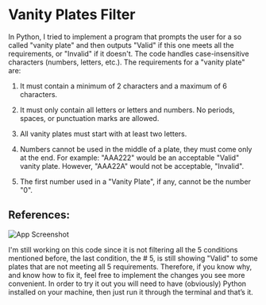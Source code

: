 # Vanity Plates Filter

In Python, I tried to implement a program that prompts the user for a so called "vanity plate" and then outputs "Valid" if this one meets all the requirements, or "Invalid" if it doesn't. The code handles case-insensitive characters (numbers, letters, etc.).
The requirements for a "vanity plate" are:

1. It must contain a minimum of 2 characters and a maximum of 6 characters.

2. It must only contain all letters or letters and numbers. No periods, spaces, or punctuation marks are allowed.

3. All vanity plates must start with at least two letters.

4. Numbers cannot be used in the middle of a plate, they must come only at the end. For example: "AAA222" would be an acceptable "Valid" vanity plate. However, "AAA22A" would not be acceptable, "Invalid".

5. The first number used in a "Vanity Plate", if any, cannot be the number "0".


## References:

![App Screenshot](https://www.simpsonsarchive.com/bin/license_plates.icon.gif)

I'm still working on this code since it is not filtering all the 5 conditions mentioned before, the last condition, the # 5, is still showing "Valid" to some plates that are not meeting all 5 requirements. Therefore, if you know why, and know how to fix it, feel free to implement the changes you see more convenient. In order to try it out you will need to have (obviously) Python installed on your machine, then just run it through the terminal and that’s it.

